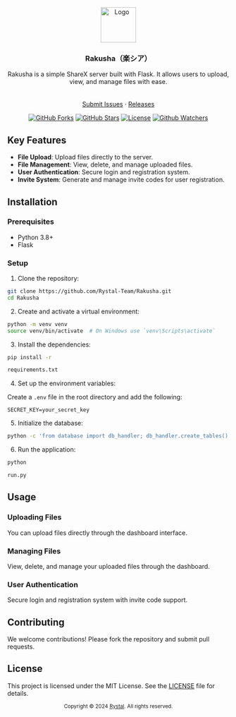 <div align="center">
  <a href="https://raw.githubusercontent.com/Rystal-Team/Rystal-V6/main/assets/logo.png">
    <img src="https://raw.githubusercontent.com/Rystal-Team/Rystal-V6/main/assets/logo.png" alt="Logo" width="80" height="80">
  </a>
  <h3 align="center">Rakusha（楽シア）</h3>
  <p align="center">
    Rakusha is a simple ShareX server built with Flask. It allows users to upload, view, and manage files with ease.
    <br/>
    <br />
    <br />
    <a href="https://github.com/Rystal-Team/Rakusha/issues">Submit Issues</a> · <a href="https://github.com/Rystal-Team/Rakusha/releases">Releases</a>
  </p>
</div>

<div align="center">

[![GitHub Forks](https://img.shields.io/github/forks/Rystal-Team/Rakusha.svg?style=for-the-badge)](https://github.com/Rystal-Team/Rakusha)
[![GitHub Stars](https://img.shields.io/github/stars/Rystal-Team/Rakusha.svg?style=for-the-badge)](https://github.com/Rystal-Team/Rakusha)
[![License](https://img.shields.io/github/license/Rystal-Team/Rakusha.svg?style=for-the-badge)](https://github.com/Rystal-Team/Rakusha/blob/main/LICENSE)
[![Github Watchers](https://img.shields.io/github/watchers/Rystal-Team/Rakusha.svg?style=for-the-badge)](https://github.com/Rystal-Team/Rakusha)

</div>

## Key Features

- **File Upload**: Upload files directly to the server.
- **File Management**: View, delete, and manage uploaded files.
- **User Authentication**: Secure login and registration system.
- **Invite System**: Generate and manage invite codes for user registration.

## Installation

### Prerequisites

- Python 3.8+
- Flask

### Setup

1. Clone the repository:

```bash
git clone https://github.com/Rystal-Team/Rakusha.git
cd Rakusha
```

2. Create and activate a virtual environment:

```bash
python -m venv venv
source venv/bin/activate  # On Windows use `venv\Scripts\activate`
```

3. Install the dependencies:

```bash
pip install -r 

requirements.txt
```

4. Set up the environment variables:

Create a `.env` file in the root directory and add the following:

```env
SECRET_KEY=your_secret_key
```

5. Initialize the database:

```bash
python -c 'from database import db_handler; db_handler.create_tables()'
```

6. Run the application:

```bash
python 

run.py
```

## Usage

### Uploading Files

You can upload files directly through the dashboard interface.

### Managing Files

View, delete, and manage your uploaded files through the dashboard.

### User Authentication

Secure login and registration system with invite code support.

## Contributing

We welcome contributions! Please fork the repository and submit pull requests.

## License

This project is licensed under the MIT License. See the [LICENSE](LICENSE) file for details.

<div align="center">
	<p><small>Copyright © 2024 <a href="https://rystal.net">Rystal</a>. All rights reserved.</small></p>
</div>
